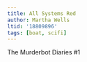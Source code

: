 ```yaml
---
title: All Systems Red
author: Martha Wells
ltid: '18809896'
tags: [boat, scifi]
---
```


The Murderbot Diaries #1
